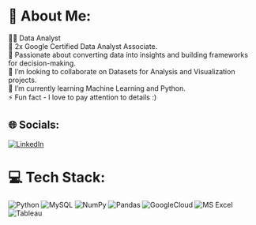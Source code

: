 
# 💫 About Me:

👩‍💻 Data Analyst  <br>
🚀 2x Google Certified Data Analyst Associate. <br>
🎯 Passionate about converting data into insights and building frameworks for decision-making. <br>
👯 I’m looking to collaborate on Datasets for Analysis and Visualization projects. <br>
🌱 I’m currently learning Machine Learning and Python. <br>
⚡ Fun fact - I love to pay attention to details :)


## 🌐 Socials:
 [![LinkedIn](https://img.shields.io/badge/LinkedIn-%230077B5.svg?logo=linkedin&logoColor=white)](https://www.linkedin.com/in/vinodgoraguddi/) 

# 💻 Tech Stack:
![Python]([https://img.shields.io/badge/python-3670A0?style=flat-square&logo=python&logoColor=ffdd54](https://img.shields.io/badge/Python-3776AB?style=for-the-badge&logo=python&logoColor=white)) ![MySQL]([https://img.shields.io/badge/mysql-%2300f.svg?style=flat-square&logo=mysql&logoColor=white](https://img.shields.io/badge/MySQL-005C84?style=for-the-badge&logo=mysql&logoColor=white)) ![NumPy](https://img.shields.io/badge/numpy-%23013243.svg?style=flat-square&logo=numpy&logoColor=white) ![Pandas](https://img.shields.io/badge/pandas-%23150458.svg?style=flat-square&logo=pandas&logoColor=white) ![GoogleCloud](	https://img.shields.io/badge/Google_Cloud-4285F4?style=for-the-badge&logo=google-cloud&logoColor=white) ![MS Excel](https://img.shields.io/badge/Microsoft_Excel-217346?style=for-the-badge&logo=microsoft-excel&logoColor=white) 
![Tableau](https://img.shields.io/badge/Tableau-E97627?style=for-the-badge&logo=Tableau&logoColor=white)




<!-- Proudly created with GPRM ( https://gprm.itsvg.in ) -->
